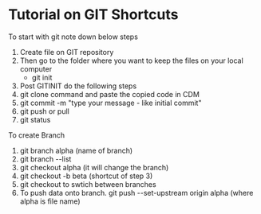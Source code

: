 # Tutorial on GIT Shortcuts

To start with git note down below steps

1. Create file on GIT repository
2. Then go to the folder where you want to keep the files on your local computer
    * git init
3. Post GITINIT do the following steps
4. git clone command and paste the copied code in CDM
5. git commit -m "type your message - like initial commit"
6. git push or pull
7. git status


To create Branch
1. git branch alpha (name of branch)
2. git branch --list
3. git checkout alpha (it will change the branch)
4. git checkout -b beta (shortcut of step 3)
5. git checkout to swtich between branches
6. To push data onto branch. git push --set-upstream origin alpha (where alpha is file name)
